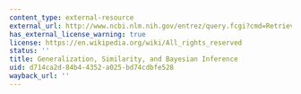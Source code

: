 ```yaml
---
content_type: external-resource
external_url: http://www.ncbi.nlm.nih.gov/entrez/query.fcgi?cmd=Retrieve&db=PubMed&dopt=Citation&list_uids=12048947
has_external_license_warning: true
license: https://en.wikipedia.org/wiki/All_rights_reserved
status: ''
title: Generalization, Similarity, and Bayesian Inference
uid: d714ca2d-84b4-4352-a025-bd74cdbfe528
wayback_url: ''
---
```

